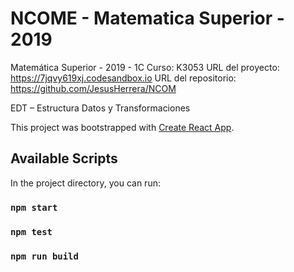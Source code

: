 # NCOME - Matematica Superior - 2019


Matemática Superior - 2019 - 1C
Curso: K3053
URL del proyecto: https://7jqvy619xj.codesandbox.io
URL del repositorio: https://github.com/JesusHerrera/NCOM


EDT – Estructura Datos y Transformaciones























This project was bootstrapped with [Create React App](https://github.com/facebook/create-react-app).

## Available Scripts

In the project directory, you can run:

### `npm start`
### `npm test`
### `npm run build`